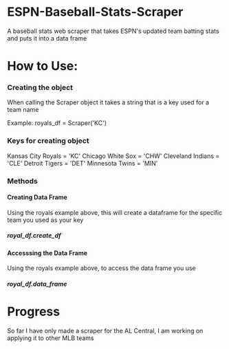 # ESPN-Baseball-Stats-Scraper
A baseball stats web scraper that takes ESPN's updated team batting stats and puts it into a data frame

# How to Use:

### Creating the object
When calling the Scraper object it takes a string that is a key used for a team name

Example:
royals_df = Scraper('KC')

### Keys for creating object
Kansas City Royals = 'KC'
Chicago White Sox = 'CHW'
Cleveland Indians = 'CLE'
Detroit Tigers = 'DET'
Minnesota Twins = 'MIN'

### Methods

#### Creating Data Frame

Using the royals example above, this will create a dataframe for the specific team you used as your key

##### royal_df.create_df

#### Accesssing the Data Frame

Using the royals example above, to access the data frame you use

##### royal_df.data_frame

# Progress
So far I have only made a scraper for the AL Central, I am working on applying it to other MLB teams
